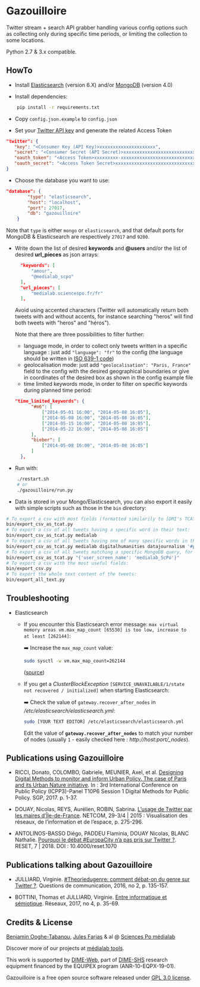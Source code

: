 # Gazouilloire

Twitter stream + search API grabber handling various config options such as collecting only during specific time periods, or limiting the collection to some locations.

Python 2.7 & 3.x compatible.

## HowTo

- Install [Elasticsearch](https://www.elastic.co/downloads/elasticsearch#ga-release) (version 6.X) and/or [MongoDB](https://www.mongodb.com/download-center/community) (version 4.0)

- Install dependencies:

```bash
    pip install -r requirements.txt
```

- Copy `config.json.example` to `config.json`

- Set your [Twitter API key](https://apps.twitter.com/app/) and generate the related Access Token

```json
"twitter": {
   "key": "<Consumer Key (API Key)>xxxxxxxxxxxxxxxxxxxxx",
   "secret": "<Consumer Secret (API Secret)>xxxxxxxxxxxxxxxxxxxxxxxxxxxxxxxxxxxxxxxxxxx",
   "oauth_token": "<Access Token>xxxxxxxxx-xxxxxxxxxxxxxxxxxxxxxxxxxxxxxxxxxxxxxxxx",
   "oauth_secret": "<Access Token Secret>xxxxxxxxxxxxxxxxxxxxxxxxxxxxxxxxxxxxxxxxx"
}

```

- Choose the database you want to use:

```json
"database": {
        "type": "elasticsearch",
        "host": "localhost",
        "port": 27017,
        "db": "gazouilloire"
    }
```

Note that `type` is either `mongo` or `elasticsearch`, and that default ports for MongoDB & Elasticsearch are respectively `27017` and `9200`.

- Write down the list of desired **keywords** and **@users** and/or the list of desired **url_pieces** as json arrays:

  ```json
    "keywords": [
        "amour",
        "@medialab_scpo"
    ],
    "url_pieces": [
        "medialab.sciencespo.fr/fr"
    ],
  ```

  Avoid using accented characters (Twitter will automatically return both tweets with and without accents, for instance searching "heros" will find both tweets with "heros" and "héros").

  Note that there are three possibilities to filter further:

  - language mode, in order to collect only tweets written in a specific language : just add `"language": "fr"` to the config (the language should be written in [ISO 639-1 code](https://en.wikipedia.org/wiki/List_of_ISO_639-1_codes))
  - geolocalisation mode: just add `"geolocalisation": "Paris, France"` field to the config with the desired geographical boundaries or give in coordinates of the desired box as shown in the config example file
  - time limited keywords mode, in order to filter on specific keywords during planned time period:

  ```json
  "time_limited_keywords": {
        "#m6": [
            ["2014-05-01 16:00", "2014-05-08 16:05"],
            ["2014-05-08 16:00", "2014-05-08 16:05"],
            ["2014-05-15 16:00", "2014-05-08 16:05"],
            ["2014-05-22 16:00", "2014-05-08 16:05"]
        ],
        "bieber": [
            ["2014-05-08 16:00", "2014-05-08 16:05"]
        ]
    },
  ```

- Run with:

```bash
    ./restart.sh
    # or
    ./gazouilloire/run.py
```

- Data is stored in your Mongo/Elasticsearch, you can also export it easily with simple scripts such as those in the `bin` directory:

```bash
# To export a csv with most fields (formatted similarily to [DMI's TCAT](https://github.com/digitalmethodsinitiative/dmi-tcat)):
bin/export_csv_as_tcat.py
# To export a csv of all tweets having a specific word in their text:
bin/export_csv_as_tcat.py medialab
# To export a csv of all tweets having one of many specific words in their text:
bin/export_csv_as_tcat.py medialab digitalhumanities datajournalism '#python'
# To export a csv of all tweets matching a specific MongoDB query, for instance by user_name:
bin/export_csv_as_tcat.py "{'user_screen_name': 'medialab_ScPo'}"
# To export a csv with the most useful fields:
bin/export_csv.py
# To export the whole text content of the tweets:
bin/export_all_text.py
```

## Troubleshooting

- Elasticsearch

  - If you encounter this Elasticsearch error message:
    `max virtual memory areas vm.max_map_count [65530] is too low, increase to at least [262144]`:

    :arrow_right:  Increase the `max_map_count` value:

    ```bash
    sudo sysctl -w vm.max_map_count=262144
    ```

    ([source](https://www.elastic.co/guide/en/elasticsearch/reference/current/vm-max-map-count.html))

  - If you get a _ClusterBlockException_ `[SERVICE_UNAVAILABLE/1/state not recovered / initialized]` when starting Elasticsearch:

    :arrow_right:  Check the value of `gateway.recover_after_nodes` in _/etc/elasticsearch/elasticsearch.yml_:

    ```bash
    sudo [YOUR TEXT EDITOR] /etc/elasticsearch/elasticsearch.yml
    ```

    Edit the value of **`gateway.recover_after_nodes`** to match your number of nodes (usually `1` - easily checked here : *http://host:port/_nodes*).

## Publications using Gazouilloire

- RICCI, Donato, COLOMBO, Gabriele, MEUNIER, Axel, et al. [Designing Digital Methods to monitor and inform Urban Policy. The case of Paris and its Urban Nature initiative](https://re.public.polimi.it/bitstream/11311/1038509/1/IPPA_Ricci-Colombo-Meunier-Brilli.pdf). In : 3rd International Conference on Public Policy (ICPP3)-Panel T10P6 Session 1 Digital Methods for Public Policy. SGP, 2017. p. 1-37.

- DOUAY, Nicolas, REYS, Aurélien, ROBIN, Sabrina. [L’usage de Twitter par les maires d’Île-de-France](https://journals.openedition.org/netcom/2089). NETCOM, 29-3/4 | 2015 : Visualisation des réseaux, de l’information et de l’espace, p. 275-296.

- ANTOLINOS-BASSO Diégo, PADDEU Flaminia, DOUAY Nicolas, BLANC Nathalie. [Pourquoi le débat #EuropaCity n’a pas pris sur Twitter ?](https://journals.openedition.org/reset/1070). RESET, 7 | 2018. DOI : 10.4000/reset.1070


## Publications talking about Gazouilloire

- JULLIARD, Virginie. [#Theoriedugenre: comment débat-on du genre sur Twitter ?](https://www.cairn.info/revue-questions-de-communication-2016-2-page-135.html). Questions de communication, 2016, no 2, p. 135-157.

- BOTTINI, Thomas et JULLIARD, Virginie. [Entre informatique et sémiotique](https://www.cairn.info/revue-reseaux-2017-4-page-35.htm). Réseaux, 2017, no 4, p. 35-69.


## Credits & License

[Benjamin Ooghe-Tabanou](https://github.com/boogheta), [Jules Farjas](https://github.com/farjasju) & al @ [Sciences Po médialab](https://github.com/medialab)

Discover more of our projects at [médialab tools](http://tools.medialab.sciences-po.fr/).

This work is supported by [DIME-Web](http://dimeweb.dime-shs.sciences-po.fr/), part of [DIME-SHS](http://www.sciencespo.fr/dime-shs/) research equipment financed by the EQUIPEX program (ANR-10-EQPX-19-01).

Gazouilloire is a free open source software released under [GPL 3.0 license](LICENSE).
